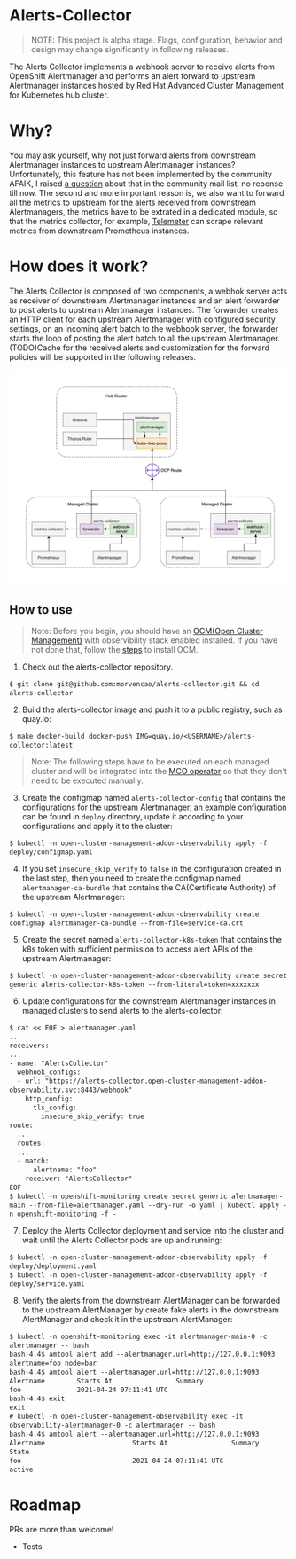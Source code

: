 # Alerts-Collector

> NOTE: This project is alpha stage. Flags, configuration, behavior and design may change significantly in following releases.

The Alerts Collector implements a webhook server to receive alerts from OpenShift Alertmanager and performs an alert forward to upstream Alertmanager instances hosted by Red Hat Advanced Cluster Management for Kubernetes hub cluster.

# Why?

You may ask yourself, why not just forward alerts from downstream Alertmanager instances to upstream Alertmanager instances? Unfortunately, this feature has not been implemented by the community AFAIK, I raised [a question](https://groups.google.com/g/prometheus-users/c/vGzyovDF_c8) about that in the community mail list, no reponse till now. The second and more important reason is, we also want to forward all the metrics to upstream for the alerts received from downstream Alertmanagers, the metrics have to be extrated in a dedicated module, so that the metrics collector, for example, [Telemeter](https://github.com/openshift/telemeter) can scrape relevant metrics from downstream Prometheus instances.

# How does it work?

The Alerts Collector is composed of two components, a webhok server acts as receiver of downstream Alertmanager instances and an alert forwarder to post alerts to upstream Alertmanager instances. The forwarder creates an HTTP client for each upstream Alertmanager with configured security settings, on an incoming alert batch to the webhook server, the forwarder starts the loop of posting the alert batch to all the upstream Alertmanager. (TODO)Cache for the received alerts and customization for the forward policies will be supported in the following releases.

![alerts-collector](alerts-collector.jpg)

## How to use

> Note: Before you begin, you should have an [OCM(Open Cluster Management)](https://open-cluster-management.io/) with observibility stack enabled installed. If you have not done that, follow the [steps](https://github.com/open-cluster-management/deploy) to install OCM.

1. Check out the alerts-collector repository.

```
$ git clone git@github.com:morvencao/alerts-collector.git && cd alerts-collector
```

2. Build the alerts-collector image and push it to a public registry, such as quay.io:

```
$ make docker-build docker-push IMG=quay.io/<USERNAME>/alerts-collector:latest
```

> Note: The following steps have to be executed on each managed cluster and will be integrated into the [MCO operator](https://github.com/open-cluster-management/multicluster-observability-operator) so that they don't need to be executed manually.

3. Create the configmap named `alerts-collector-config` that contains the configurations for the upstream Alertmanager, [an example configuration](deploy/configmap.yaml) can be found in `deploy` directory, update it according to your configurations and apply it to the cluster:

```
$ kubectl -n open-cluster-management-addon-observability apply -f deploy/configmap.yaml
```

4. If you set `insecure_skip_verify` to `false` in the configuration created in the last step, then you need to create the configmap named `alertmanager-ca-bundle` that contains the CA(Certificate Authority) of the upstream Alertmanager:

```
$ kubectl -n open-cluster-management-addon-observability create configmap alertmanager-ca-bundle --from-file=service-ca.crt
```

5. Create the secret named `alerts-collector-k8s-token` that contains the k8s token with sufficient permission to access alert APIs of the upstream Alertmanager:

```
$ kubectl -n open-cluster-management-addon-observability create secret generic alerts-collector-k8s-token --from-literal=token=xxxxxxx
```

6. Update configurations for the downstream Alertmanager instances in managed clusters to send alerts to the alerts-collector:

```
$ cat << EOF > alertmanager.yaml
...
receivers:
...
- name: "AlertsCollector"
  webhook_configs:
  - url: "https://alerts-collector.open-cluster-management-addon-observability.svc:8443/webhook"
    http_config:
      tls_config:
        insecure_skip_verify: true
route:
  ...
  routes:
  ...
  - match:
      alertname: "foo"
    receiver: "AlertsCollector"
EOF
$ kubectl -n openshift-monitoring create secret generic alertmanager-main --from-file=alertmanager.yaml --dry-run -o yaml | kubectl apply -n openshift-monitoring -f -
```

7. Deploy the Alerts Collector deployment and service into the cluster and wait until the Alerts Collector pods are up and running:
```
$ kubectl -n open-cluster-management-addon-observability apply -f deploy/deployment.yaml
$ kubectl -n open-cluster-management-addon-observability apply -f deploy/service.yaml
```

8. Verify the alerts from the downstream AlertManager can be forwarded to the upstream AlertManager by create fake alerts in the downstream AlertManager and check it in the upstream AlertManager:

```
$ kubectl -n openshift-monitoring exec -it alertmanager-main-0 -c alertmanager -- bash
bash-4.4$ amtool alert add --alertmanager.url=http://127.0.0.1:9093 alertname=foo node=bar
bash-4.4$ amtool alert --alertmanager.url=http://127.0.0.1:9093
Alertname        Starts At                Summary
foo              2021-04-24 07:11:41 UTC
bash-4.4$ exit
exit
# kubectl -n open-cluster-management-observability exec -it observability-alertmanager-0 -c alertmanager -- bash
bash-4.4$ amtool alert --alertmanager.url=http://127.0.0.1:9093
Alertname                      Starts At                Summary                          State
foo                            2021-04-24 07:11:41 UTC                                   active
```

# Roadmap

PRs are more than welcome!

- Tests
